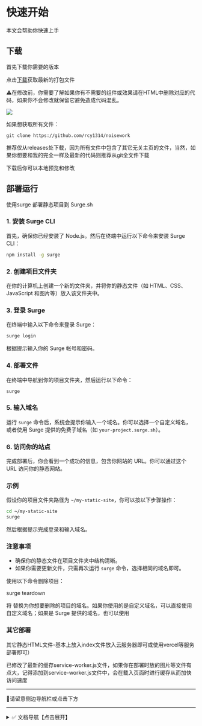 # 快速开始

本文会帮助你快速上手

## 下载

首先下载你需要的版本

点击[下载](https://github.com/rcy1314/noisework/releases)获取最新的打包文件

⚠️在修改前，你需要了解如果你有不需要的组件或效果请在HTML中删除对应的代码，如果你不会修改就保留它避免造成代码混乱。

![](https://jsd.cdn.noisework.cn/gh/rcy1314/tuchuang@main/uPic/1724989372752.png)

如果想获取所有文件：

```
git clone https://github.com/rcy1314/noisework
```

推荐仅从releases处下载，因为所有文件中包含了其它无关主页的文件，当然，如果你想要和我的完全一样及最新的代码则推荐从git全文件下载

下载后你可以本地预览和修改

## 部署运行

 使用surge 部署静态项目到 Surge.sh

### 1. 安装 Surge CLI

首先，确保你已经安装了 Node.js。然后在终端中运行以下命令来安装 Surge CLI：

```bash
npm install -g surge
```

### 2. 创建项目文件夹

在你的计算机上创建一个新的文件夹，并将你的静态文件（如 HTML、CSS、JavaScript 和图片等）放入该文件夹中。

### 3. 登录 Surge

在终端中输入以下命令来登录 Surge：

```bash
surge login
```

根据提示输入你的 Surge 帐号和密码。

### 4. 部署文件

在终端中导航到你的项目文件夹，然后运行以下命令：

```bash
surge
```

### 5. 输入域名

运行 `surge` 命令后，系统会提示你输入一个域名。你可以选择一个自定义域名，或者使用 Surge 提供的免费子域名（如 `your-project.surge.sh`）。

### 6. 访问你的站点

完成部署后，你会看到一个成功的信息，包含你网站的 URL。你可以通过这个 URL 访问你的静态网站。

### 示例

假设你的项目文件夹路径为 `~/my-static-site`，你可以按以下步骤操作：

```bash
cd ~/my-static-site
surge
```

然后根据提示完成登录和输入域名。

### 注意事项

- 确保你的静态文件在项目文件夹中结构清晰。
- 如果你需要更新文件，只需再次运行 `surge` 命令，选择相同的域名即可。

使用以下命令删除项目：

surge teardown <your-domain>

将 <your-domain> 替换为你想要删除的项目的域名。如果你使用的是自定义域名，可以直接使用自定义域名；如果是 Surge 提供的域名，也可以使用

### 其它部署

其它静态HTML文件-基本上放入index文件放入云服务器即可或使用vercel等服务部署即可）

已修改了最新的缓存service-worker.js文件，如果你在部署时放的图片等文件有点大，记得添加到service-worker.js文件中，会在载入页面时进行缓存从而加快访问速度

------

🌈请留意侧边导航栏或点击下方

------

<details>
<summary>✅ 文档导航【点击展开】</summary>


### index首页

[概述](https://docs.noisework.cn/guide/index/intro.html)

[基本配置](https://docs.noisework.cn/guide/index/config.html)

[随机背景前景](https://docs.noisework.cn/guide/index/background.html)

[音乐部件](https://docs.noisework.cn/guide/index/music.html)

[问候提醒弹窗](https://docs.noisework.cn/guide/index/hello.html)

[模拟终端](https://docs.noisework.cn/guide/index/terminal.html)

[广告位部件](https://docs.noisework.cn/guide/index/ads.html)

[RSS动态卡片](https://docs.noisework.cn/guide/index/rss.html)

[侧边文字通告](https://docs.noisework.cn/guide/index/text.html)

[隐藏式时钟](https://docs.noisework.cn/guide/index/clock.html)

[隐藏式页脚](https://docs.noisework.cn/guide/index/footer.html)

[侧边导航按钮](https://docs.noisework.cn/guide/index/tab.html)

### home页

[概述](https://docs.noisework.cn/guide/home/intro.html)

[基本配置](https://docs.noisework.cn/guide/home/config.html)

[头像配置](https://docs.noisework.cn/guide/home/logo.html)

[音乐部件](https://docs.noisework.cn/guide/home/music.html)

[问候时间部件](https://docs.noisework.cn/guide/home/hello.html)

[RSS动态卡片](https://docs.noisework.cn/guide/home/rss.html)

[云盘资源卡片](https://docs.noisework.cn/guide/home/yunpan.html)

[摸鱼日历](https://docs.noisework.cn/guide/home/moyu.html)

[躲猫猫](https://docs.noisework.cn/guide/home/maomao.html)

[视频播放组件](https://docs.noisework.cn/guide/home/video.html)

[轮播相册](https://docs.noisework.cn/guide/home/photo.html)

[手机页导航](https://docs.noisework.cn/guide/home/nav.html)

[公告通知](https://docs.noisework.cn/guide/home/notify.html)

[每日60秒](https://docs.noisework.cn/guide/home/days.html)

### PWA模式

[配置](https://docs.noisework.cn/guide/pwa.html)

### loading载入

[配置](https://docs.noisework.cn/guide/loading.html)

### 聊天室

[配置](https://docs.noisework.cn/guide/chat.html)

### 右键菜单

[配置](https://docs.noisework.cn/guide/right.html)

### 音效效果

[配置](https://docs.noisework.cn/guide/sound.html)

</details>
